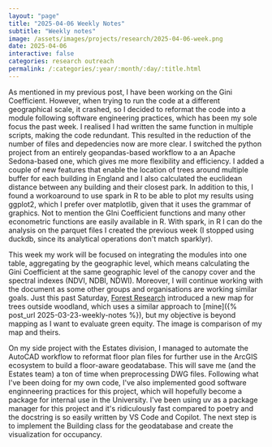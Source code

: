 ```yaml
---
layout: "page"
title: "2025-04-06 Weekly Notes"
subtitle: "Weekly notes"
image: /assets/images/projects/research/2025-04-06-week.png
date: 2025-04-06
interactive: false
categories: research outreach
permalink: /:categories/:year/:month/:day/:title.html
---
```


As mentioned in my previous post, I have been working on the Gini Coefficient. However, when trying to run the code at a different geographical scale, it crashed, so I decided to reformat the code into a module following software engineering practices, which has been my sole focus the past week. I realised I had written the same function in multiple scripts, making the code redundant. This resulted in the reduction of the number of files and depedencies now are more clear. I switched the python project from an entirely geopandas-based workflow to a an Apache Sedona-based one, which gives me more flexibility and efficiency. I added a couple of new features that enable the location of trees around multiple buffer for each building in England and I also calculated the euclidean distance between any building and their closest park. In addition to this, I found a workoaround to use spark in R to be able to plot my results using ggplot2, which I prefer over matplotlib, given that it uses the grammar of graphics. Not to mention the GIni Coefficient functions and many other econometric functions are easily available in R. With spark, in R I can do the analysis on the parquet files I created the previous week (I stopped using duckdb, since its analytical operations don't match sparklyr).

This week my work will be focused on integrating the modules into one table, aggregating by the geographic level, which means calculating the Gini Coefficient at the same geographic level of the canopy cover and the spectral indexes (NDVI, NDBI, NDWI). Moreover, I will continue working with the document as some other groups and organisations are working similar goals. Just this past Saturday, [Forest Research](https://www.forestresearch.gov.uk/tools-and-resources/fthr/trees-outside-woodland-map/) introduced a new map for trees outside woodland, which uses a similar approach to [mine]({% post_url 2025-03-23-weekly-notes %}), but my objective is beyond mapping as I want to evaluate green equity. The image is comparison of my map and theirs.

On my side project with the Estates division, I managed to automate the AutoCAD workflow to reformat floor plan files for further use in the ArcGIS ecosystem to build a floor-aware geodatabase. This will save me (and the Estates team) a ton of time when preprocessing DWG files. Following what I've been doing for my own code, I've also implemented good software enginneering practices for this project, which will hopefully become a package for internal use in the University. I've been using uv as a package manager for this project and it's ridiculously fast compared to poetry and the docstring is so easily written by VS Code and Copilot. The next step is to implement the Building class for the geodatabase and create the visualization for occupancy.
